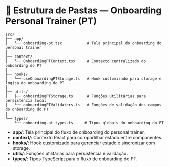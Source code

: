 # 📁 Estrutura de Pastas — Onboarding Personal Trainer (PT)

```
src/
├── app/
│   └── onboarding-pt.tsx           # Tela principal do onboarding do personal trainer
│
├── context/
│   └── OnboardingPTContext.tsx     # Contexto centralizado do onboarding do PT
│
├── hooks/
│   └── useOnboardingPTStorage.ts   # Hook customizado para storage e lógica do onboarding do PT
│
├── utils/
│   ├── onboardingPTStorage.ts      # Funções utilitárias para persistência local
│   └── onboardingPTValidators.ts   # Funções de validação dos campos do onboarding do PT
│
└── types/
    └── onboarding-pt.types.ts     # Tipos globais do onboarding do PT
```

- **app/**: Tela principal do fluxo de onboarding do personal trainer.
- **context/**: Contexto React para compartilhar estado entre componentes.
- **hooks/**: Hook customizado para gerenciar estado e sincronizar com storage.
- **utils/**: Funções utilitárias para persistência e validação.
- **types/**: Tipos TypeScript para o fluxo de onboarding do PT.
